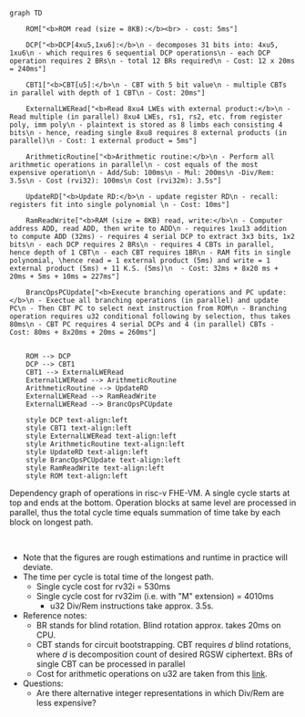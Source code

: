 ```mermaid
graph TD

    ROM["<b>ROM read (size = 8KB):</b><br> - cost: 5ms"]

    DCP["<b>DCP[4xu5,1xu6]:</b>\n - decomposes 31 bits into: 4xu5, 1xu6\n - which requires 6 sequential DCP operations\n - each DCP operation requires 2 BRs\n - total 12 BRs required\n - Cost: 12 x 20ms = 240ms"]

    CBT1["<b>CBT[u5]:</b>\n - CBT with 5 bit value\n - multiple CBTs in parallel with depth of 1 CBT\n - Cost: 20ms"]

    ExternalLWERead["<b>Read 8xu4 LWEs with external product:</b>\n - Read multiple (in parallel) 8xu4 LWEs, rs1, rs2, etc. from register poly, imm poly\n - plaintext is stored as 8 limbs each consisting 4 bits\n - hence, reading single 8xu8 requires 8 external products (in parallel)\n - Cost: 1 external product = 5ms"]

    ArithmeticRoutine["<b>Arithmetic routine:</b>\n - Perform all arithmetic operations in parallel\n - cost equals of the most expensive operation\n - Add/Sub: 100ms\n - Mul: 200ms\n -Div/Rem: 3.5s\n - Cost (rvi32): 100ms\n Cost (rvi32m): 3.5s"]

    UpdateRD["<b>Update RD:</b>\n - update register RD\n - recall: registers fit into single polynomial \n - Cost: 10ms"]

    RamReadWrite["<b>RAM (size = 8KB) read, write:</b>\n - Computer address ADD, read ADD, then write to ADD\n - requires 1xu13 addition to compute ADD (32ms) - requires 4 serial DCP to extract 3x3 bits, 1x2 bits\n - each DCP requires 2 BRs\n - requires 4 CBTs in parallel, hence depth of 1 CBT\n - each CBT requires 1BR\n - RAM fits in single polynomial, \hence read = 1 external product (5ms) and write = 1 external product (5ms) + 11 K.S. (5ms)\n  - Cost: 32ms + 8x20 ms + 20ms + 5ms + 10ms = 227ms"]

    BrancOpsPCUpdate["<b>Execute branching operations and PC update:</b>\n - Exectue all branching operations (in parallel) and update PC\n - Then CBT PC to select next instruction from ROM\n - Branching operation requires u32 conditional following by selection, thus takes 80ms\n - CBT PC requires 4 serial DCPs and 4 (in parallel) CBTs - Cost: 80ms + 8x20ms + 20ms = 260ms"]


    ROM --> DCP
    DCP --> CBT1
    CBT1 --> ExternalLWERead
    ExternalLWERead --> ArithmeticRoutine
    ArithmeticRoutine --> UpdateRD
    ExternalLWERead --> RamReadWrite
    ExternalLWERead --> BrancOpsPCUpdate

    style DCP text-align:left
    style CBT1 text-align:left
    style ExternalLWERead text-align:left
    style ArithmeticRoutine text-align:left
    style UpdateRD text-align:left
    style BrancOpsPCUpdate text-align:left
    style RamReadWrite text-align:left
    style ROM text-align:left
```

Dependency graph of operations in risc-v FHE-VM. A single cycle starts at top and ends at the bottom. Operation blocks at same level are processed in parallel, thus the total cycle time equals summation of time take by each block on longest path.

<br>

-   Note that the figures are rough estimations and runtime in practice will deviate.
-   The time per cycle is total time of the longest path.
    -   Single cycle cost for rv32i = 530ms
    -   Single cycle cost for rv32im (i.e. with "M" extension) = 4010ms
        -   u32 Div/Rem instructions take approx. 3.5s.
-   Reference notes:
    -   BR stands for blind rotation. Blind rotation approx. takes 20ms on CPU.
    -   CBT stands for circuit bootstrapping. CBT requires $d$ blind rotations, where $d$ is decomposition count of desired RGSW ciphertext. BRs of single CBT can be processed in parallel
    -   Cost for arithmetic operations on u32 are taken from this [link](https://docs.zama.ai/tfhe-rs/get-started/benchmarks).
-   Questions:
    -   Are there alternative integer representations in which Div/Rem are less expensive?
